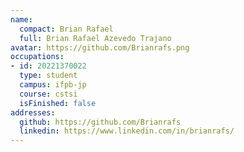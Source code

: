 ```yaml
---
name:
  compact: Brian Rafael
  full: Brian Rafael Azevedo Trajano
avatar: https://github.com/Brianrafs.png
occupations:
- id: 20221370022
  type: student
  campus: ifpb-jp
  course: cstsi
  isFinished: false
addresses:
  github: https://github.com/Brianrafs
  linkedin: https://www.linkedin.com/in/brianrafs/
---
```

